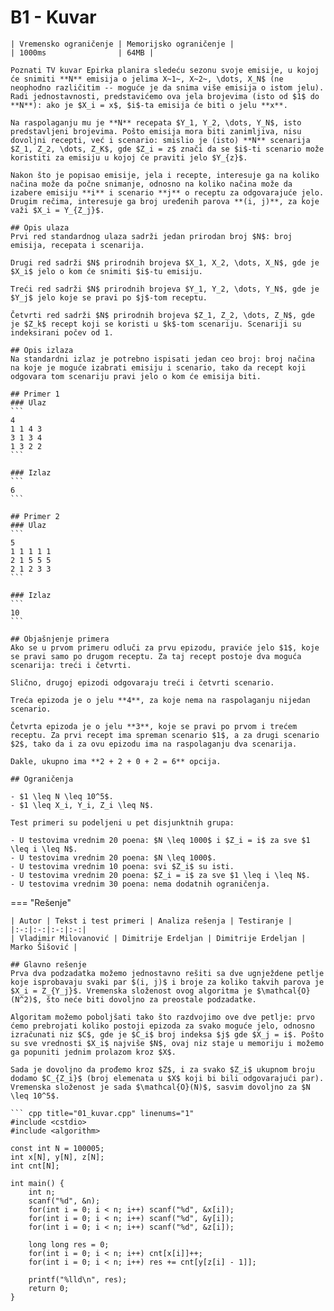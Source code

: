 # B1 - Kuvar

	| Vremensko ograničenje | Memorijsko ograničenje |
	| 1000ms                | 64MB |
	
	Poznati TV kuvar Epirka planira sledeću sezonu svoje emisije, u kojoj će snimiti **N** emisija o jelima X~1~, X~2~, \dots, X_N$ (ne neophodno različitim -- moguće je da snima više emisija o istom jelu). Radi jednostavnosti, predstavićemo ova jela brojevima (isto od $1$ do **N**): ako je $X_i = x$, $i$-ta emisija će biti o jelu **x**.
	
	Na raspolaganju mu je **N** recepata $Y_1, Y_2, \dots, Y_N$, isto predstavljeni brojevima. Pošto emisija mora biti zanimljiva, nisu dovoljni recepti, već i scenario: smislio je (isto) **N** scenarija $Z_1, Z_2, \dots, Z_K$, gde $Z_i = z$ znači da se $i$-ti scenario može koristiti za emisiju u kojoj će praviti jelo $Y_{z}$.
	
	Nakon što je popisao emisije, jela i recepte, interesuje ga na koliko načina može da počne snimanje, odnosno na koliko načina može da izabere emisiju **i** i scenario **j** o receptu za odgovarajuće jelo. Drugim rečima, interesuje ga broj uređenih parova **(i, j)**, za koje važi $X_i = Y_{Z_j}$.
	
	## Opis ulaza
	Prvi red standardnog ulaza sadrži jedan prirodan broj $N$: broj emisija, recepata i scenarija.
	
	Drugi red sadrži $N$ prirodnih brojeva $X_1, X_2, \dots, X_N$, gde je $X_i$ jelo o kom će snimiti $i$-tu emisiju.
	
	Treći red sadrži $N$ prirodnih brojeva $Y_1, Y_2, \dots, Y_N$, gde je $Y_j$ jelo koje se pravi po $j$-tom receptu.
	
	Četvrti red sadrži $N$ prirodnih brojeva $Z_1, Z_2, \dots, Z_N$, gde je $Z_k$ recept koji se koristi u $k$-tom scenariju. Scenariji su indeksirani počev od 1.
	
	## Opis izlaza
	Na standardni izlaz je potrebno ispisati jedan ceo broj: broj načina na koje je moguće izabrati emisiju i scenario, tako da recept koji odgovara tom scenariju pravi jelo o kom će emisija biti.
	
	## Primer 1
	### Ulaz
	```
	4
	1 1 4 3
	3 1 3 4
	1 3 2 2
	```
	
	### Izlaz
	```
	6
	```
	
	## Primer 2
	### Ulaz
	```
	5
	1 1 1 1 1
	2 1 5 5 5
	2 1 2 3 3
	```
	
	### Izlaz
	```
	10
	```
	
	## Objašnjenje primera
	Ako se u prvom primeru odluči za prvu epizodu, praviće jelo $1$, koje se pravi samo po drugom receptu. Za taj recept postoje dva moguća scenarija: treći i četvrti.
	
	Slično, drugoj epizodi odgovaraju treći i četvrti scenario.
	
	Treća epizoda je o jelu **4**, za koje nema na raspolaganju nijedan scenario.
	
	Četvrta epizoda je o jelu **3**, koje se pravi po prvom i trećem receptu. Za prvi recept ima spreman scenario $1$, a za drugi scenario $2$, tako da i za ovu epizodu ima na raspolaganju dva scenarija.
	
	Dakle, ukupno ima **2 + 2 + 0 + 2 = 6** opcija.
	
	## Ograničenja
	
	- $1 \leq N \leq 10^5$.
	- $1 \leq X_i, Y_i, Z_i \leq N$.
	
	Test primeri su podeljeni u pet disjunktnih grupa:
	
	- U testovima vrednim 20 poena: $N \leq 1000$ i $Z_i = i$ za sve $1 \leq i \leq N$.
	- U testovima vrednim 20 poena: $N \leq 1000$.
	- U testovima vrednim 10 poena: svi $Z_i$ su isti.
	- U testovima vrednim 20 poena: $Z_i = i$ za sve $1 \leq i \leq N$.
	- U testovima vrednim 30 poena: nema dodatnih ograničenja.
	
=== "Rešenje"
	
	| Autor | Tekst i test primeri | Analiza rеšenja | Testiranje |
	|:-:|:-:|:-:|:-:|
	| Vladimir Milovanović | Dimitrije Erdeljan | Dimitrije Erdeljan | Marko Šišović |
	
	## Glavno rešenje
	Prva dva podzadatka možemo jednostavno rešiti sa dve ugnježdene petlje koje isprobavaju svaki par $(i, j)$ i broje za koliko takvih parova je $X_i = Z_{Y_j}$. Vremenska složenost ovog algoritma je $\mathcal{O}(N^2)$, što neće biti dovoljno za preostale podzadatke.
	
	Algoritam možemo poboljšati tako što razdvojimo ove dve petlje: prvo ćemo prebrojati koliko postoji epizoda za svako moguće jelo, odnosno izračunati niz $C$, gde je $C_i$ broj indeksa $j$ gde $X_j = i$. Pošto su sve vrednosti $X_i$ najviše $N$, ovaj niz staje u memoriju i možemo ga popuniti jednim prolazom kroz $X$.
	
	Sada je dovoljno da prođemo kroz $Z$, i za svako $Z_i$ ukupnom broju dodamo $C_{Z_i}$ (broj elemenata u $X$ koji bi bili odgovarajući par). Vremenska složenost je sada $\mathcal{O}(N)$, sasvim dovoljno za $N \leq 10^5$.
	
	``` cpp title="01_kuvar.cpp" linenums="1"
	#include <cstdio>
	#include <algorithm>
	
	const int N = 100005;
	int x[N], y[N], z[N];
	int cnt[N];
	
	int main() {
	    int n;
	    scanf("%d", &n);
	    for(int i = 0; i < n; i++) scanf("%d", &x[i]);
	    for(int i = 0; i < n; i++) scanf("%d", &y[i]);
	    for(int i = 0; i < n; i++) scanf("%d", &z[i]);
	
	    long long res = 0;
	    for(int i = 0; i < n; i++) cnt[x[i]]++;
	    for(int i = 0; i < n; i++) res += cnt[y[z[i] - 1]];
	
	    printf("%lld\n", res);
	    return 0;
	}